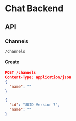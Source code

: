 # Chat Backend

## API

### Channels

```
/channels
```

#### Create

```json
POST /channels
Content-Type: application/json
{
  "name": ""
}
```

```json
{
  "id": "UUID Version 7",
  "name": ""
}
```
